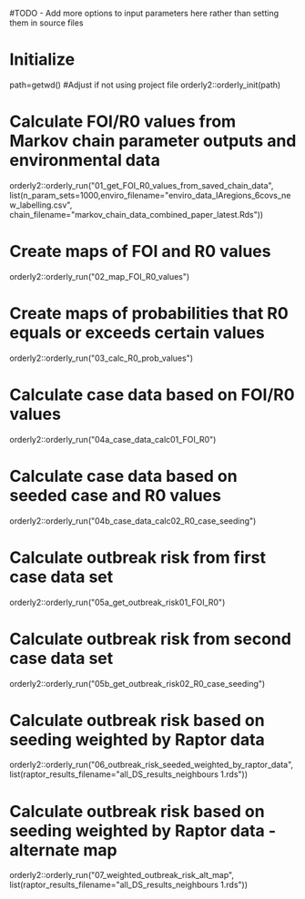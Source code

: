 #TODO - Add more options to input parameters here rather than setting them in source files

# Initialize
path=getwd() #Adjust if not using project file
orderly2::orderly_init(path)

# Calculate FOI/R0 values from Markov chain parameter outputs and environmental data
orderly2::orderly_run("01_get_FOI_R0_values_from_saved_chain_data",
  list(n_param_sets=1000,enviro_filename="enviro_data_IAregions_6covs_new_labelling.csv",
  chain_filename="markov_chain_data_combined_paper_latest.Rds"))

# Create maps of FOI and R0 values
orderly2::orderly_run("02_map_FOI_R0_values")

# Create maps of probabilities that R0 equals or exceeds certain values
orderly2::orderly_run("03_calc_R0_prob_values")

# Calculate case data based on FOI/R0 values
orderly2::orderly_run("04a_case_data_calc01_FOI_R0")

# Calculate case data based on seeded case and R0 values
orderly2::orderly_run("04b_case_data_calc02_R0_case_seeding")

# Calculate outbreak risk from first case data set
orderly2::orderly_run("05a_get_outbreak_risk01_FOI_R0")

# Calculate outbreak risk from second case data set
orderly2::orderly_run("05b_get_outbreak_risk02_R0_case_seeding")

# Calculate outbreak risk based on seeding weighted by Raptor data
orderly2::orderly_run("06_outbreak_risk_seeded_weighted_by_raptor_data",
  list(raptor_results_filename="all_DS_results_neighbours 1.rds"))
  
# Calculate outbreak risk based on seeding weighted by Raptor data - alternate map
orderly2::orderly_run("07_weighted_outbreak_risk_alt_map",
  list(raptor_results_filename="all_DS_results_neighbours 1.rds"))